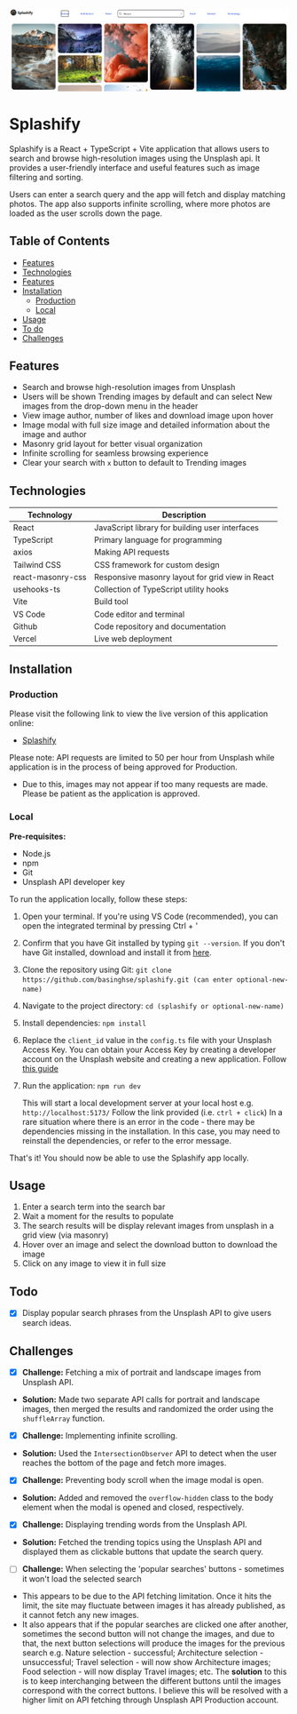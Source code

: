 ![Splashify Demo](./images/splashify-preview.png)

# Splashify
Splashify is a React + TypeScript + Vite application that allows users to search and browse high-resolution images using the Unsplash api. It provides a user-friendly interface and useful features such as image filtering and sorting.

Users can enter a search query and the app will fetch and display matching photos. The app also supports infinite scrolling, where more photos are loaded as the user scrolls down the page.


## Table of Contents
- [Features](#features)
- [Technologies](#technologies)
- [Features](#features)
- [Installation](#installation)
	- [Production](#production)
	- [Local](#local)
- [Usage](#usage)
- [To do](#todo)
- [Challenges](#challenges)

## Features
- Search and browse high-resolution images from Unsplash
- Users will be shown Trending images by default and can select New images from the drop-down menu in the header
- View image author, number of likes and download image upon hover
- Image modal with full size image and detailed information about the image and author
- Masonry grid layout for better visual organization
- Infinite scrolling for seamless browsing experience
- Clear your search with `x` button to default to Trending images

## Technologies

| Technology        | Description                                                      |
| ----------------- | ---------------------------------------------------------------  |
| React             | JavaScript library for building user interfaces                  |
| TypeScript        | Primary language for programming                                 |
| axios             | Making API requests                							   |
| Tailwind CSS      | CSS framework for custom design                                  |
| react-masonry-css | Responsive masonry layout for grid view in React                 |
| usehooks-ts       | Collection of TypeScript utility hooks                           |
| Vite              | Build tool                                                       |
| VS Code           | Code editor and terminal                                         |
| Github            | Code repository and documentation                                |
| Vercel            | Live web deployment                                              |


## Installation
### Production
Please visit the following link to view the live version of this application online:
- [Splashify](https://splashify.vercel.app/)

Please note: API requests are limited to 50 per hour from Unsplash while application is in the process of being approved for Production.
- Due to this, images may not appear if too many requests are made. Please be patient as the application is approved.

### Local

**Pre-requisites:**
- Node.js
- npm
- Git
- Unsplash API developer key

To run the application locally, follow these steps:

1.  Open your terminal. If you're using VS Code (recommended), you can open the integrated terminal by pressing Ctrl + '
    
2.  Confirm that you have Git installed by typing `git --version`. If you don't have Git installed, download and install it from [here](https://git-scm.com/downloads).
    
3.  Clone the repository using Git: `git clone https://github.com/basinghse/splashify.git (can enter optional-new-name)`
    
4.  Navigate to the project directory: `cd (splashify or optional-new-name)`
    
5.  Install dependencies: `npm install`
    
6.  Replace the `client_id` value in the `config.ts` file with your Unsplash Access Key. You can obtain your Access Key by creating a developer account on the Unsplash website and creating a new application. Follow [this guide](https://unsplash.com/documentation#creating-a-developer-account)
    
7.  Run the application: `npm run dev`
    
    This will start a local development server at your local host e.g. `http://localhost:5173/` Follow the link provided (i.e. `ctrl + click`)
	In a rare situation where there is an error in the code - there may be dependencies missing in the installation. In this case, you may need to reinstall the dependencies, or refer to the error message.

That's it! You should now be able to use the Splashify app locally.



## Usage
1. Enter a search term into the search bar
2. Wait a moment for the results to populate
3. The search results will be display relevant images from unsplash in a grid view (via masonry)
4. Hover over an image and select the download button to download the image
5. Click on any image to view it in full size

## Todo
- [x] Display popular search phrases from the Unsplash API to give users search ideas.

## Challenges

- [x] **Challenge:** Fetching a mix of portrait and landscape images from Unsplash API.
- **Solution:** Made two separate API calls for portrait and landscape images, then merged the results and randomized the order using the `shuffleArray` function.

- [x] **Challenge:** Implementing infinite scrolling.
- **Solution:** Used the `IntersectionObserver` API to detect when the user reaches the bottom of the page and fetch more images.

- [x] **Challenge:** Preventing body scroll when the image modal is open.
- **Solution:** Added and removed the `overflow-hidden` class to the body element when the modal is opened and closed, respectively.

- [x] **Challenge:** Displaying trending words from the Unsplash API.
- **Solution:** Fetched the trending topics using the Unsplash API and displayed them as clickable buttons that update the search query.

- [ ] **Challenge:** When selecting the 'popular searches' buttons - sometimes it won't load the selected search
- This appears to be due to the API fetching limitation. Once it hits the limit, the site may fluctuate between images it has already published, as it cannot fetch any new images.
- It also appears that if the popular searches are clicked one after another, sometimes the second button will not change the images, and due to that, the next button selections will produce the images for the previous search e.g. Nature selection - successful; Architecture selection - unsuccessful; Travel selection - will now show Architecture images; Food selection - will now display Travel images; etc. The **solution** to this is to keep interchanging between the different buttons until the images correspond with the correct buttons. I believe this will be resolved with a higher limit on API fetching through Unsplash API Production account.